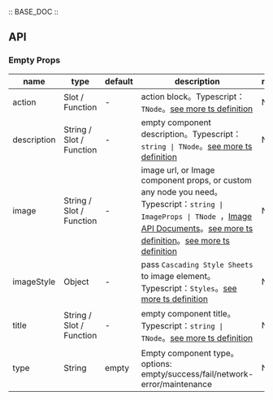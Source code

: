 :: BASE_DOC ::

## API
### Empty Props

name | type | default | description | required
-- | -- | -- | -- | --
action | Slot / Function | - | action block。Typescript：`TNode`。[see more ts definition](https://github.com/Tencent/tdesign-vue-next/blob/develop/src/common.ts) | N
description | String / Slot / Function | - | empty component description。Typescript：`string \| TNode`。[see more ts definition](https://github.com/Tencent/tdesign-vue-next/blob/develop/src/common.ts) | N
image | String / Slot / Function | - | image url, or Image component props, or custom any node you need。Typescript：`string \| ImageProps \| TNode `，[Image API Documents](./image?tab=api)。[see more ts definition](https://github.com/Tencent/tdesign-vue-next/blob/develop/src/common.ts)。[see more ts definition](https://github.com/Tencent/tdesign-vue-next/tree/develop/src/empty/type.ts) | N
imageStyle | Object | - | pass `Cascading Style Sheets` to image element。Typescript：`Styles`。[see more ts definition](https://github.com/Tencent/tdesign-vue-next/blob/develop/src/common.ts) | N
title | String / Slot / Function | - | empty component title。Typescript：`string \| TNode`。[see more ts definition](https://github.com/Tencent/tdesign-vue-next/blob/develop/src/common.ts) | N
type | String | empty | Empty component type。options: empty/success/fail/network-error/maintenance | N
